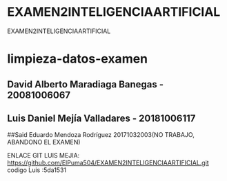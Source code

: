 # EXAMEN2INTELIGENCIAARTIFICIAL
EXAMEN2INTELIGENCIAARTIFICIAL
# limpieza-datos-examen

## David Alberto Maradiaga Banegas - 20081006067
## Luis Daniel Mejía Valladares - 20181006117
##Said Eduardo Mendoza Rodríguez 20171032003(NO TRABAJO, ABANDONO EL EXAMEN)

ENLACE GIT LUIS MEJIA: https://github.com/ElPuma504/EXAMEN2INTELIGENCIAARTIFICIAL.git
codigo Luis :5da1531
